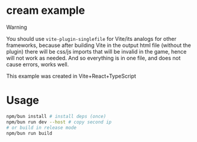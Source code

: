 # cream example

> [!WARNING]
> You should use ``vite-plugin-singlefile`` for Vite/its analogs for other frameworks, because after building Vite in the output html file (without the plugin) there will be css/js imports that will be invalid in the game, hence will not work as needed. And so everything is in one file, and does not cause errors, works well.

This example was created in Vite+React+TypeScript

# Usage
```bash
npm/bun install # install deps (once)
npm/bun run dev --host # copy second ip
# or build in release mode
npm/bun run build
```
